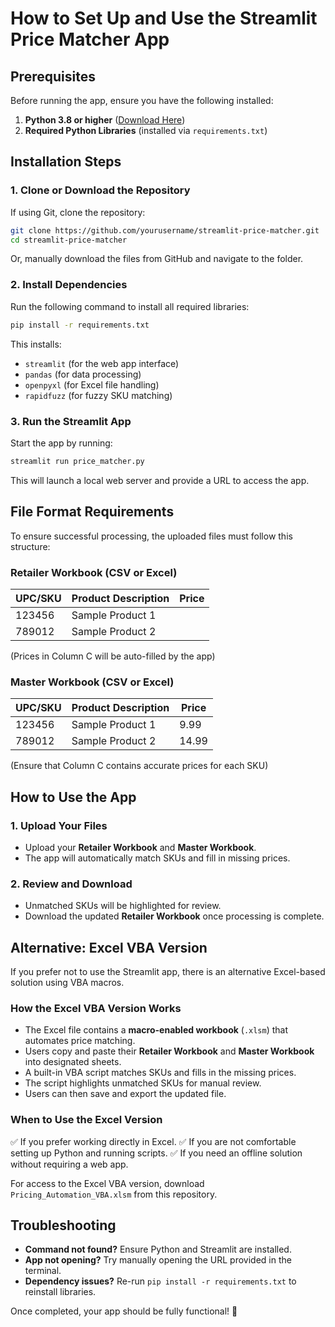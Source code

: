 # How to Set Up and Use the Streamlit Price Matcher App

## Prerequisites
Before running the app, ensure you have the following installed:

1. **Python 3.8 or higher** ([Download Here](https://www.python.org/downloads/))
2. **Required Python Libraries** (installed via `requirements.txt`)

## Installation Steps

### **1. Clone or Download the Repository**
If using Git, clone the repository:
```bash
git clone https://github.com/yourusername/streamlit-price-matcher.git
cd streamlit-price-matcher
```
Or, manually download the files from GitHub and navigate to the folder.

### **2. Install Dependencies**
Run the following command to install all required libraries:
```bash
pip install -r requirements.txt
```
This installs:
- `streamlit` (for the web app interface)
- `pandas` (for data processing)
- `openpyxl` (for Excel file handling)
- `rapidfuzz` (for fuzzy SKU matching)

### **3. Run the Streamlit App**
Start the app by running:
```bash
streamlit run price_matcher.py
```
This will launch a local web server and provide a URL to access the app.

## File Format Requirements

To ensure successful processing, the uploaded files must follow this structure:

### **Retailer Workbook (CSV or Excel)**
| **UPC/SKU** | **Product Description**  | **Price** |
|------------|--------------------------|----------|
| 123456     | Sample Product 1          |          |
| 789012     | Sample Product 2          |          |

(Prices in Column C will be auto-filled by the app)

### **Master Workbook (CSV or Excel)**
| **UPC/SKU** | **Product Description**  | **Price** |
|------------|--------------------------|----------|
| 123456     | Sample Product 1          | 9.99  |
| 789012     | Sample Product 2          | 14.99 |

(Ensure that Column C contains accurate prices for each SKU)

## How to Use the App

### **1. Upload Your Files**
- Upload your **Retailer Workbook** and **Master Workbook**.
- The app will automatically match SKUs and fill in missing prices.

### **2. Review and Download**
- Unmatched SKUs will be highlighted for review.
- Download the updated **Retailer Workbook** once processing is complete.

## Alternative: Excel VBA Version
If you prefer not to use the Streamlit app, there is an alternative Excel-based solution using VBA macros.

### **How the Excel VBA Version Works**
- The Excel file contains a **macro-enabled workbook** (`.xlsm`) that automates price matching.
- Users copy and paste their **Retailer Workbook** and **Master Workbook** into designated sheets.
- A built-in VBA script matches SKUs and fills in the missing prices.
- The script highlights unmatched SKUs for manual review.
- Users can then save and export the updated file.

### **When to Use the Excel Version**
✅ If you prefer working directly in Excel.
✅ If you are not comfortable setting up Python and running scripts.
✅ If you need an offline solution without requiring a web app.

For access to the Excel VBA version, download `Pricing_Automation_VBA.xlsm` from this repository.

## Troubleshooting
- **Command not found?** Ensure Python and Streamlit are installed.
- **App not opening?** Try manually opening the URL provided in the terminal.
- **Dependency issues?** Re-run `pip install -r requirements.txt` to reinstall libraries.

Once completed, your app should be fully functional! 🚀






